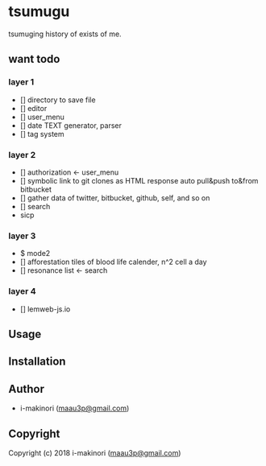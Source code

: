 # tsumugu

tsumuging history of exists of me.

## want todo

### layer 1

- [] directory to save file
- [] editor
- [] user_menu
- [] date TEXT generator, parser
- [] tag system

### layer 2

- [] authorization <- user_menu
- [] symbolic link to git clones as HTML response
auto pull&push to&from bitbucket
- [] gather data of twitter, bitbucket, github, self, and so on
- [] search
- sicp

### layer 3

- $ mode2
- [] afforestation tiles of blood
life calender, n^2 cell a day
- [] resonance list <- search

### layer 4


- [] lemweb-js.io


## Usage


## Installation


## Author

* i-makinori (maau3p@gmail.com)


## Copyright

Copyright (c) 2018 i-makinori (maau3p@gmail.com)
